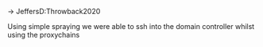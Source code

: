 -> JeffersD:Throwback2020

Using simple spraying we were able to ssh into the domain controller whilst using the proxychains